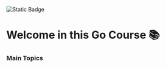![Static Badge](https://img.shields.io/badge/Course%20%F0%9F%93%9A-Go%20?style=social&logo=go&logoColor=%232874a6&logoSize=5em&label=Go-Lang&labelColor=%230000&color=%230000)
# Welcome in this Go Course 📚
### Main Topics 